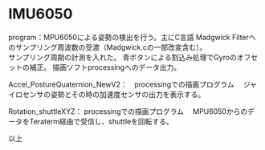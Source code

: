# IMU6050
program：MPU6050による姿勢の検出を行う。主にC言語
Madgwick Filterへのサンプリング周波数の受渡（Madgwick.cの一部改変含む）。	
サンプリング周期の計測を入れた。 
青ボタンによる割込み処理でGyroのオフセットの補正。 
描画ソフトprocessingへのデータ出力。

Accel_PostureQuaternion_NewV2：　processingでの描画プログラム
　ジャイロセンサの姿勢とその時の加速度センサの出力を表示する。 
 
Rotation_shuttleXYZ： processingでの描画プログラム
　MPU6050からのデータをTeraterm経由で受信し、shuttleを回転する。
 
 
 以上

